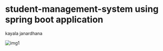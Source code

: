

# student-management-system using spring boot application

kayala janardhana

![img1](https://github.com/user-attachments/assets/d997d15d-9c26-4fda-b49d-92fa27e54894)
